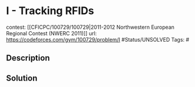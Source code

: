 # I - Tracking RFIDs

contest: [[CFICPC/100729/100729|2011-2012 Northwestern European Regional Contest (NWERC 2011)]]
url: https://codeforces.com/gym/100729/problem/I
#Status/UNSOLVED
Tags: #

## Description

## Solution

